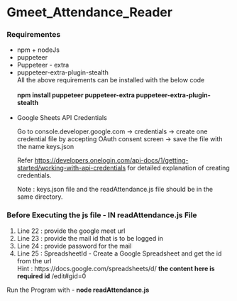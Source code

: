 # Gmeet_Attendance_Reader

<h3> Requirementes </h3>
<ul>
  <li> npm + nodeJs </li>
  <li> puppeteer </li>
  <li> Puppeteer - extra </li>
  <li> puppeteer-extra-plugin-stealth </li>
All the above requirements can be installed with the below code <br><br>
  <b> npm install puppeteer puppeteer-extra puppeteer-extra-plugin-stealth </b> <br><br>
  
  <li> Google Sheets API Credentials </li>
  
  Go to console.developer.google.com -> credentials -> create one credential file by accepting OAuth consent screen -> save the file with the name keys.json
  
  Refer https://developers.onelogin.com/api-docs/1/getting-started/working-with-api-credentials for detailed explanation of creating credentials.
  
  Note : keys.json file and the readAttendance.js file should be in the same directory.
  
</ul>
  
<h3> Before Executing the js file  - IN readAttendance.js File </h3>
<ol>
  <li> Line 22 : provide the google meet url </li>
  <li> Line 23 : provide the mail id that is to be logged in </li>
  <li> Line 24 : provide password for the mail 
  <li> Line 25 : SpreadsheetId - Create a Google Spreadsheet and get the id from the url </li>
  Hint : https://docs.google.com/spreadsheets/d/ <b>the content here is required id</b> /edit#gid=0
</ol>
 
 Run the Program with - <b> node readAttendance.js </b>
